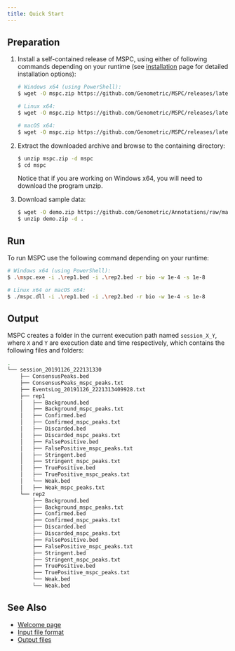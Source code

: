 ```yaml
---
title: Quick Start
---
```


## Preparation

1. Install a self-contained release of MSPC, using either of following commands
depending on your runtime (see [installation](installation.md) page for detailed
installation options):

   ```bash
   # Windows x64 (using PowerShell):
   $ wget -O mspc.zip https://github.com/Genometric/MSPC/releases/latest/download/win-x64.zip
   
   # Linux x64:
   $ wget -O mspc.zip https://github.com/Genometric/MSPC/releases/latest/download/linux-x64.zip
   
   # macOS x64:
   $ wget -O mspc.zip https://github.com/Genometric/MSPC/releases/latest/download/osx-x64.zip
   ```

2. Extract the downloaded archive and browse to the containing directory:

   ```bash
   $ unzip mspc.zip -d mspc
   $ cd mspc
   ```

   Notice that if you are working on Windows x64, you will need to download the program unzip.

3. Download sample data:

	```bash
	$ wget -O demo.zip https://github.com/Genometric/Annotations/raw/master/SampleFiles/demo.zip
	$ unzip demo.zip -d .
	```

## Run

To run MSPC use the following command depending on your runtime:

```bash
# Windows x64 (using PowerShell):
$ .\mspc.exe -i .\rep1.bed -i .\rep2.bed -r bio -w 1e-4 -s 1e-8

# Linux x64 or macOS x64:
$ ./mspc.dll -i .\rep1.bed -i .\rep2.bed -r bio -w 1e-4 -s 1e-8
```

## Output

MSPC creates a folder in the current execution path named `session_X_Y`, where `X` and `Y` are execution date and time respectively, which contains the following files and folders:

```bash
.
└── session_20191126_222131330
    ├── ConsensusPeaks.bed
	├── ConsensusPeaks_mspc_peaks.txt
	├── EventsLog_20191126_2221313409928.txt
    ├── rep1
    │   ├── Background.bed
    │   ├── Background_mspc_peaks.txt
    │   ├── Confirmed.bed
    │   ├── Confirmed_mspc_peaks.txt
    │   ├── Discarded.bed
    │   ├── Discarded_mspc_peaks.txt
    │   ├── FalsePositive.bed
    │   ├── FalsePositive_mspc_peaks.txt
    │   ├── Stringent.bed
    │   ├── Stringent_mspc_peaks.txt
    │   ├── TruePositive.bed
    │   ├── TruePositive_mspc_peaks.txt
    │   └── Weak.bed
    │   ├── Weak_mspc_peaks.txt
    └── rep2
        ├── Background.bed
        ├── Background_mspc_peaks.txt
        ├── Confirmed.bed
        ├── Confirmed_mspc_peaks.txt
        ├── Discarded.bed
        ├── Discarded_mspc_peaks.txt
        ├── FalsePositive.bed
        ├── FalsePositive_mspc_peaks.txt
        ├── Stringent.bed
        ├── Stringent_mspc_peaks.txt
        ├── TruePositive.bed
        ├── TruePositive_mspc_peaks.txt
        └── Weak.bed
        └── Weak.bed
```

## See Also

- [Welcome page](welcome.md)
- [Input file format](cli/input.md)
- [Output files](cli/output.md)
